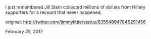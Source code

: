 I just remembered Jill Stein collected millions of dollars from Hillary supporters for a recount that never happened. 

original: http://twitter.com/jimmylittle/status/835548947846291456 

February 25, 2017